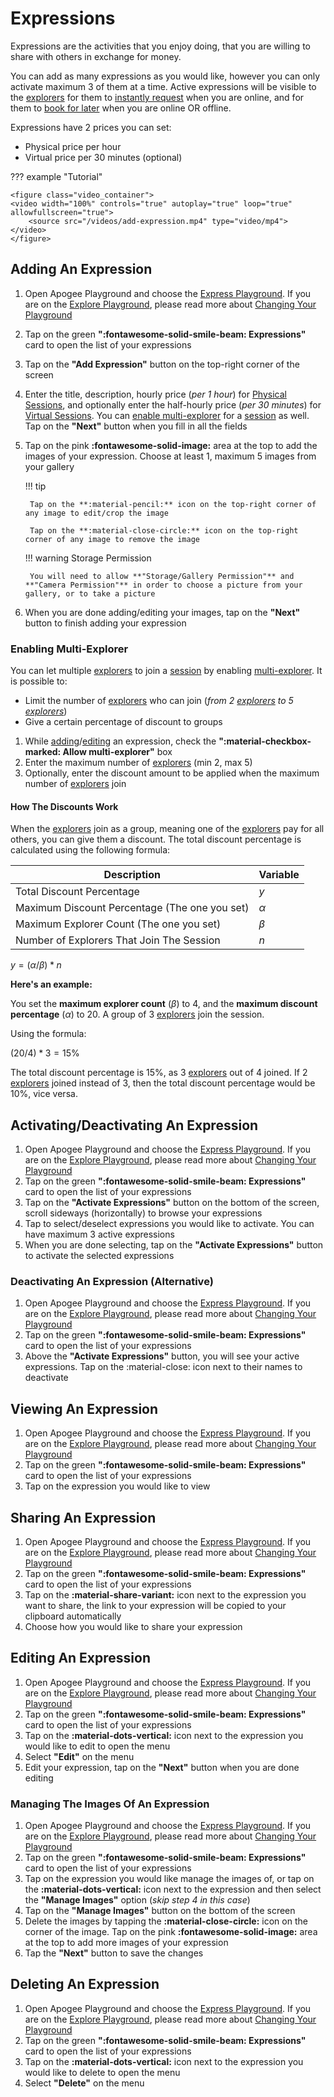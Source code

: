 # Expressions

Expressions are the activities that you enjoy doing, that you are willing to share with others in exchange for money.

You can add as many expressions as you would like, however you can only activate maximum 3 of them at a time. Active expressions will be visible to the [explorers](../../Features/user_modes.en.md#explorer) for them to [instantly request](requests.en.md#instant-request) when you are online, and for them to [book for later](requests.en.md#booking-request) when you are online OR offline.

Expressions have 2 prices you can set:

- Physical price per hour
- Virtual price per 30 minutes (optional)

??? example "Tutorial"

    <figure class="video_container">
    <video width="100%" controls="true" autoplay="true" loop="true" allowfullscreen="true">
        <source src="/videos/add-expression.mp4" type="video/mp4">
    </video>
    </figure>

## Adding An Expression

1. Open Apogee Playground and choose the [Express Playground](../choosing_your_playground.en.md#express). If you are on the [Explore Playground](../choosing_your_playground.en.md#explore), please read more about [Changing Your Playground](../choosing_your_playground.en.md#changing-your-playground)
2. Tap on the green **":fontawesome-solid-smile-beam: Expressions"** card to open the list of your expressions
3. Tap on the **"Add Expression"** button on the top-right corner of the screen
4. Enter the title, description, hourly price (*per 1 hour*) for [Physical Sessions](../../Features/sessions.en.md#physical-session), and optionally enter the half-hourly price (*per 30 minutes*) for [Virtual Sessions](../../Features/sessions.en.md#virtual-session). You can [enable multi-explorer](#enabling-multi-explorer) for a [session](../../Features/sessions.en.md) as well. Tap on the **"Next"** button when you fill in all the fields
5. Tap on the pink **:fontawesome-solid-image:** area at the top to add the images of your expression. Choose at least 1, maximum 5 images from your gallery

    !!! tip

        Tap on the **:material-pencil:** icon on the top-right corner of any image to edit/crop the image

        Tap on the **:material-close-circle:** icon on the top-right corner of any image to remove the image

    !!! warning Storage Permission

        You will need to allow **"Storage/Gallery Permission"** and **"Camera Permission"** in order to choose a picture from your gallery, or to take a picture

6. When you are done adding/editing your images, tap on the **"Next"** button to finish adding your expression

### Enabling Multi-Explorer

You can let multiple [explorers](../../Features/user_modes.en.md#explorer) to join a [session](../../Features/sessions.en.md) by enabling [multi-explorer](../../Features/sessions.en.md#multi-explorer). It is possible to:

- Limit the number of [explorers](../../Features/user_modes.en.md#explorer) who can join (*from 2 [explorers](../../Features/user_modes.en.md#explorer) to 5 [explorers](../../Features/user_modes.en.md#explorer)*)
- Give a certain percentage of discount to groups

1. While [adding](#adding-an-expression)/[editing](#editing-an-expression) an expression, check the **":material-checkbox-marked: Allow multi-explorer"** box
2. Enter the maximum number of [explorers](../../Features/user_modes.en.md#explorer) (min 2, max 5)
3. Optionally, enter the discount amount to be applied when the maximum number of [explorers](../../Features/user_modes.en.md#explorer) join

#### How The Discounts Work

When the [explorers](../../Features/user_modes.en.md#explorer) join as a group, meaning one of the [explorers](../../Features/user_modes.en.md#explorer) pay for all others, you can give them a discount. The total discount percentage is calculated using the following formula:

| **Description**                                   | **Variable** |
|---------------------------------------------------|--------------|
| Total Discount Percentage                         | $y$          |
| Maximum Discount Percentage (The one you set)     | $\alpha$     |
| Maximum Explorer Count (The one you set)          | $\beta$      |
| Number of Explorers That Join The Session         | $n$          |

$y=(\alpha/\beta)*n$

**Here's an example:**

You set the **maximum explorer count** ($\beta$) to 4, and the **maximum discount percentage** ($\alpha$) to 20. A group of 3 [explorers](../../Features/user_modes.en.md#explorer) join the session.

Using the formula:

$(20/4)*3=15\%$

The total discount percentage is 15%, as 3 [explorers](../../Features/user_modes.en.md#explorer) out of 4 joined. If 2 [explorers](../../Features/user_modes.en.md#explorer) joined instead of 3, then the total discount percentage would be 10%, vice versa.

## Activating/Deactivating An Expression

1. Open Apogee Playground and choose the [Express Playground](../choosing_your_playground.en.md#express). If you are on the [Explore Playground](../choosing_your_playground.en.md#explore), please read more about [Changing Your Playground](../choosing_your_playground.en.md#changing-your-playground)
2. Tap on the green **":fontawesome-solid-smile-beam: Expressions"** card to open the list of your expressions
3. Tap on the **"Activate Expressions"** button on the bottom of the screen, scroll sideways (horizontally) to browse your expressions
4. Tap to select/deselect expressions you would like to activate. You can have maximum 3 active expressions
5. When you are done selecting, tap on the **"Activate Expressions"** button to activate the selected expressions

### Deactivating An Expression (Alternative)

1. Open Apogee Playground and choose the [Express Playground](../choosing_your_playground.en.md#express). If you are on the [Explore Playground](../choosing_your_playground.en.md#explore), please read more about [Changing Your Playground](../choosing_your_playground.en.md#changing-your-playground)
2. Tap on the green **":fontawesome-solid-smile-beam: Expressions"** card to open the list of your expressions
3. Above the **"Activate Expressions"** button, you will see your active expressions. Tap on the :material-close: icon next to their names to deactivate

## Viewing An Expression

1. Open Apogee Playground and choose the [Express Playground](../choosing_your_playground.en.md#express). If you are on the [Explore Playground](../choosing_your_playground.en.md#explore), please read more about [Changing Your Playground](../choosing_your_playground.en.md#changing-your-playground)
2. Tap on the green **":fontawesome-solid-smile-beam: Expressions"** card to open the list of your expressions
3. Tap on the expression you would like to view

## Sharing An Expression

1. Open Apogee Playground and choose the [Express Playground](../choosing_your_playground.en.md#express). If you are on the [Explore Playground](../choosing_your_playground.en.md#explore), please read more about [Changing Your Playground](../choosing_your_playground.en.md#changing-your-playground)
2. Tap on the green **":fontawesome-solid-smile-beam: Expressions"** card to open the list of your expressions
3. Tap on the **:material-share-variant:** icon next to the expression you want to share, the link to your expression will be copied to your clipboard automatically
4. Choose how you would like to share your expression

## Editing An Expression

1. Open Apogee Playground and choose the [Express Playground](../choosing_your_playground.en.md#express). If you are on the [Explore Playground](../choosing_your_playground.en.md#explore), please read more about [Changing Your Playground](../choosing_your_playground.en.md#changing-your-playground)
2. Tap on the green **":fontawesome-solid-smile-beam: Expressions"** card to open the list of your expressions
3. Tap on the **:material-dots-vertical:** icon next to the expression you would like to edit to open the menu
4. Select **"Edit"** on the menu
5. Edit your expression, tap on the **"Next"** button when you are done editing

### Managing The Images Of An Expression

1. Open Apogee Playground and choose the [Express Playground](../choosing_your_playground.en.md#express). If you are on the [Explore Playground](../choosing_your_playground.en.md#explore), please read more about [Changing Your Playground](../choosing_your_playground.en.md#changing-your-playground)
2. Tap on the green **":fontawesome-solid-smile-beam: Expressions"** card to open the list of your expressions
3. Tap on the expression you would like manage the images of, or tap on the **:material-dots-vertical:** icon next to the expression and then select the **"Manage Images"** option (*skip step 4 in this case*)
4. Tap on the **"Manage Images"** button on the bottom of the screen
5. Delete the images by tapping the **:material-close-circle:** icon on the corner of the image. Tap on the pink **:fontawesome-solid-image:** area at the top to add more images of your expression
6. Tap the **"Next"** button to save the changes

## Deleting An Expression

1. Open Apogee Playground and choose the [Express Playground](../choosing_your_playground.en.md#express). If you are on the [Explore Playground](../choosing_your_playground.en.md#explore), please read more about [Changing Your Playground](../choosing_your_playground.en.md#changing-your-playground)
2. Tap on the green **":fontawesome-solid-smile-beam: Expressions"** card to open the list of your expressions
3. Tap on the **:material-dots-vertical:** icon next to the expression you would like to delete to open the menu
4. Select **"Delete"** on the menu
